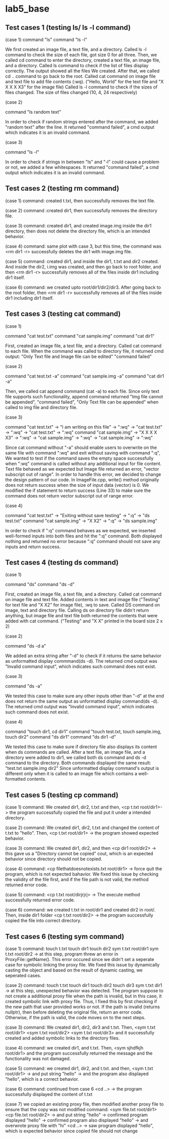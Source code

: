# lab5_base

## Test cases 1 (testing ls/ ls -l command)

(case 1)
command "ls"
command "ls -l"

We first created an image file, a text file, and a directory. Called ls -l command to check the size of each file, got size 0 for all three.
Then, we called cd command to enter the directory, created a text file, an image file, and a directory.
Called ls command to check if the list of files display correctly. The output showed all the files We created. After that, we called cd .. command to go back
to the root. Called cat command on image file and text file to add file contents (:wq). ("Hello, World" for the text file and "X X X X X3" for the image file)
Called ls -l command to check if the sizes of files changed. The size of files changed (10, 4, 24 respectively)

(case 2)

command "ls random text"

In order to check if random strings entered after the command, we added "random text" after the line. 
It returned "command failed", a cmd output which indicates it is an invalid command.

(case 3)

command "ls       -l"

In order to check if strings in between "ls" and "-l" could cause a problem or not, we added a few whitespaces.
It returned "command failed", a cmd output which indicates it is an invalid command.


## Test cases 2 (testing rm command)

(case 1)
command: created t.txt, then
<rm t.txt>
successfully removes the text file.

(case 2)
command :created dir1, then
<rm dir1>
successfully removes the directory file.

(case 3)
command: created dir1, and created image.img inside the dir1 directory, then
<rm dir1>
does not delete the directory file, which is an intended behavior. 

(case 4)
command: same plot with case 3, but this time, the command was
<rm dir1 -r>
successfully deletes the dir1 with image.img file. 

(case 5)
command: created dir1, and inside the dir1, t.txt and dir2 created. And inside the dir2, i.img was created, and then 
go back to root folder, and then
<rm dir1 -r>
successfully removes all of the files inside dir1 including dir1 itself. 

(case 6)
command: we created upto root/dir1/dir2/dir3. After going back to the root folder, then
<rm dir1 -r>
successfully removes all of the files inside dir1 including dir1 itself. 


## Test cases 3 (testing cat command)

(case 1)

command "cat test.txt"
command "cat sample.img"
command "cat dir1"

First, created an image file, a text file, and a directory. Called cat command to each file.
When the command was called to directory file, it returned cmd output: "Only Text file and Image file can be edited" "command failed"

(case 2)

command "cat test.txt -a"
command "cat sample.img -a"
command "cat dir1 -a"

Then, we called cat append command (cat -a) to each file. Since only text file supports such functionality, 
append command returned "Img file cannot be appended", "command failed", "Only Text file can be appended" when called to img file and directory file.

(case 3)

command "cat test.txt" -> "I am writing on this file" -> ":wq" -> "cat test.txt" -> ":wq" -> "cat test.txt" -> ":wq"
command "cat sample.img" -> "X X X X X3" -> ":wq" -> "cat sample.img" -> ":wq" -> "cat sample.img" -> ":wq"

Since cat command without "-a" should enable users to overwrite on the same file with command ":wq" and exit without saving with command ":q",
We wanted to test if the command saves the empty space successfully when ":wq" command is called without any additional input for file content.
Text file behaved as we expected but Image file returned an error, "vector subscript out of range". In order to handle this error, we decided to change the
design pattern of our code. In ImageFile.cpp, write() method originally does not return success when the size of input data (vector<char>) is 0.
We modified the if statement to return success (Line 33) to make sure the command does not return vector subscript out of range error. 

(case 4)

command "cat test.txt" -> "Exiting without save testing" -> ":q" -> "ds test.txt"
command "cat sample.img" -> "X  X2" -> ":q" -> "ds sample.img"

In order to check if ":q" command behaves as we expected, we inserted well-formed inputs into both files and hit the ":q" command.
Both displayed nothing and returned no error because ":q" command should not save any inputs and return success.



## Test cases 4 (testing ds command)

(case 1)

command "ds"
command "ds <filename> -d"

First, created an image file, a text file, and a directory. Called cat command on image file and text file.
Added contents in text and image file ("Testing" for text file and "X  X2" for image file), :wq to save.
Called DS command on image, text and directory file. Calling ds on directory file didn't return anything, but image file and text file both returned
the contents that were added with cat command. ("Testing" and "X  X" printed in the board size 2 x 2)

(case 2)

command "ds <filename> -d    a"

We added an extra string after "-d" to check if it returns the same behavior as unformatted display commmand(ds <filename> -d).
The returned cmd output was "Invalid command input", which indicates such command does not exist.

(case 3)

command "ds <filename> -a"

We tested this case to make sure any other inputs other than "-d" at the end does not return the same output as unformatted display command(ds <filename> -d).
The returned cmd output was "Invalid command input", which indicates such command does not exist.


(case 4)

command "touch dir1, cd dir1"
command "touch test.txt, touch sample.img, touch dir2"
command "ds dir1"
command "ds dir1 -d"

We tested this case to make sure if directory file also displays its content when ds commands are called. After a text file, an image file, and a directory
were added to dir1, we called both ds command and ds -d command to the directory. Both commands displayed the same result: "test.txt sample.img dir2" Since
unformatted display command's output is different only when it is called to an image file which contains a well-formatted contents.



## Test cases 5 (testing cp command)

(case 1)
command: We created dir1, dir2, t.txt and then, 
<cp t.txt root/dir1>-> the program successfully copied the file and put it under a intended directory. 

(case 2)
command: We created dir1, dir2, t.txt and changed the content of t.txt to "hello". Then,
<cp t.txt root/dir1>
<cd dir1>
<ds t.txt> -> the program showed expected behavior. 

(case 3) 
command: We created dir1, dir2, and then
<cp dir1 root/dir2> -> this gave us a "Directory cannot be copied" cout, which is an expected behavior since directory
should not be copied. 

(case 4)
command:
<cp filethatdoesnotexists.txt root/dir1>
-> force quit the program, which is not expected bahavior. 
We fixed this issue by checking the validity of the file first, and if the file path is not valid, the method returned 
error code. 

(case 5)
command:
<cp t.txt root/dirjrjrj>
-> The execute method successfully returned error code. 

(case 6)
command: we created t.txt in root/dir1 and created dir2 in root/. Then, inside dir1 folder
<cp t.txt root/dir2> -> the program successfully copied the file into correct directory. 



## Test cases 6 (testing sym command)

(case 1)
command:
touch t.txt
touch dir1
touch dir2
sym t.txt root/dir1
sym t.txt root/dir2 -> at this step, program threw an error in ProxyFile::getName(). This error occured since we didn't set a seperate case for symbolic linking the
proxy file. We fixed this issue by dynamically casting the object and based on the result of dynamic casting, we seperated cases.

(case 2)
command:
touch t.txt
touch dir1
touch dir2
touch dir3
sym t.txt dir1 -> at this step, unexpected behavior was detected. The program suppose to not create a additional proxy file when
the path is invalid, but in this case, it created symbolic link with proxy file. Thus, I fixed this by first checking if the new path that
user provided works or not. If the path is invalid (returns nullptr), then before deleting the original file, return an error code. Otherwise,
if the path is valid, the code moves on to the next steps.

(case 3)
command: We created dir1, dir2, dir3 and t.txt. Then,
<sym t.txt root/dir1>
<sym t.txt root/dir2>
<sym t.txt root/dir3>
and it successfully created and added symbolic links to the directory files.

(case 4)
command: we created dir1, and t.txt. Then,
<sym sjhdfkjh root/dir1>
and the program successfully returned the message <file does not exists> and the functionality was not damaged.

(case 5)
command: we created dir1, dir2, and t.txt. and then,
<sym t.txt root/dir1>
<cat t.txt> -> and put string "hello"
<cd dir1>
<ds t.txt> -> and the program also displayed "hello", which is a correct behavior.

(case 6)
command: continued from case 6
<rm t.txt>
<cd ..>
<ds t.txt> -> the program successfully displayed the content of t.txt

(case 7)
we copied an existing proxy file, then modified another proxy file to ensure that the copy was not modified
command: 
<touch file.txt>
<touch dir1>
<touch dir2>
<sym file.txt root/dir1>
<cp file.txt root/dir2>
<cat file.txt> -> and put string "hello"
<ds file.txt> -> confirmed program displayed "hello"
<cd dir1>
<ds file.txt> -> confirmed program also displayed "hello"
<cat file.txt> -> and overwrote proxy file with "hi"
<cd ..>
<cd dir2>
<ds file.txt> -> saw program displayed "hello", which is expected behavior since copied file should not change
